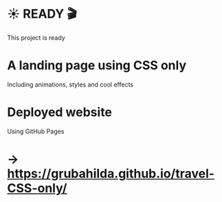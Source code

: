 # ☀️ READY 🎬

This project is ready

# A landing page using CSS only

Including animations, styles and cool effects

# Deployed website

Using GitHub Pages

# -> https://grubahilda.github.io/travel-CSS-only/
